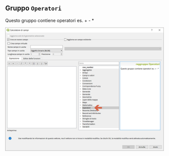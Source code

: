 ## Gruppo `Operatori`

Questo gruppo contiene operatori es. + - *

<img src="/img/operatori/gruppo_operatori1.png">
